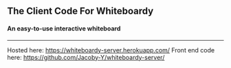 ## The Client Code For Whiteboardy
#### An easy-to-use interactive whiteboard

___

Hosted here: https://whiteboardy-server.herokuapp.com/
Front end code here: https://github.com/Jacoby-Y/whiteboardy-server/